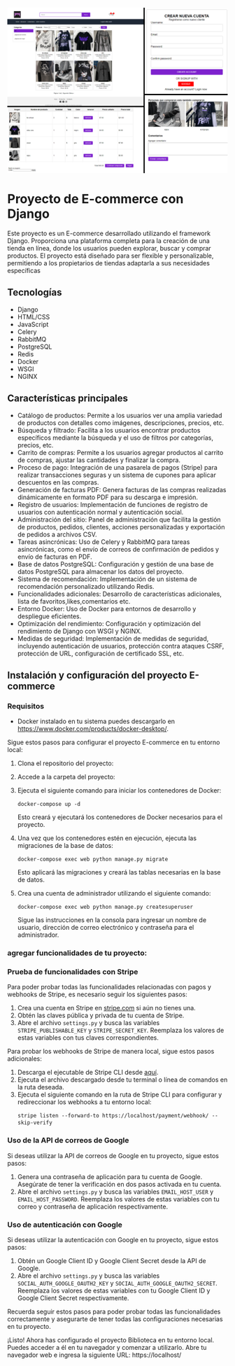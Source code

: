 ![ejemplo](https://github.com/chifu504/E-comerse-django/blob/master/ejemplo2.png)
# Proyecto de E-commerce con Django

Este proyecto es un E-commerce desarrollado utilizando el framework Django. Proporciona una plataforma completa para la creación de una tienda en línea, donde los usuarios pueden explorar, buscar y comprar productos. El proyecto está diseñado para ser flexible y personalizable, permitiendo a los propietarios de tiendas adaptarla a sus necesidades específicas

## Tecnologías
- Django
- HTML/CSS
- JavaScript
- Celery
- RabbitMQ
- PostgreSQL
- Redis
- Docker
- WSGI
- NGINX
## Características principales

- Catálogo de productos: Permite a los usuarios ver una amplia variedad de productos con detalles como imágenes, descripciones, precios, etc.
- Búsqueda y filtrado: Facilita a los usuarios encontrar productos específicos mediante la búsqueda y el uso de filtros por categorías, precios, etc.
- Carrito de compras: Permite a los usuarios agregar productos al carrito de compras, ajustar las cantidades y finalizar la compra.
- Proceso de pago: Integración de una pasarela de pagos (Stripe) para realizar transacciones seguras y un sistema de cupones para aplicar descuentos en las compras.
- Generación de facturas PDF: Genera facturas de las compras realizadas dinámicamente en formato PDF para su descarga e impresión.
- Registro de usuarios: Implementación de funciones de registro de usuarios con autenticación normal y autenticación social.
- Administración del sitio: Panel de administración que facilita la gestión de productos, pedidos, clientes, acciones personalizadas y exportación de pedidos a archivos CSV.
- Tareas asincrónicas: Uso de Celery y RabbitMQ para tareas asincrónicas, como el envío de correos de confirmación de pedidos y envío de facturas en PDF.
- Base de datos PostgreSQL: Configuración y gestión de una base de datos PostgreSQL para almacenar los datos del proyecto.
- Sistema de recomendación: Implementación de un sistema de recomendación personalizado utilizando Redis.
- Funcionalidades adicionales: Desarrollo de características adicionales, lista de favoritos,likes,comentarios etc.
- Entorno Docker: Uso de Docker para entornos de desarrollo y despliegue eficientes.
- Optimización del rendimiento: Configuración y optimización del rendimiento de Django con WSGI y NGINX.
- Medidas de seguridad: Implementación de medidas de seguridad, incluyendo autenticación de usuarios, protección contra ataques CSRF, protección de URL, configuración de certificado SSL, etc.


## Instalación y configuración del proyecto E-commerce
### Requisitos

- Docker  instalado en tu sistema puedes descargarlo en https://www.docker.com/products/docker-desktop/.

Sigue estos pasos para configurar el proyecto E-commerce en tu entorno local:

1. Clona el repositorio del proyecto:

2. Accede a la carpeta del proyecto:

3. Ejecuta el siguiente comando para iniciar los contenedores de Docker:

   ```shell
   docker-compose up -d
   ```

   Esto creará y ejecutará los contenedores de Docker necesarios para el proyecto.

4. Una vez que los contenedores estén en ejecución, ejecuta las migraciones de la base de datos:

   ```shell
   docker-compose exec web python manage.py migrate
   ```

   Esto aplicará las migraciones y creará las tablas necesarias en la base de datos.

5. Crea una cuenta de administrador utilizando el siguiente comando:

   ```shell
   docker-compose exec web python manage.py createsuperuser
   ```

   Sigue las instrucciones en la consola para ingresar un nombre de usuario, dirección de correo electrónico y contraseña para el administrador.


### agregar funcionalidades de tu proyecto:

### Prueba de funcionalidades con Stripe
Para poder probar todas las funcionalidades relacionadas con pagos y webhooks de Stripe, es necesario seguir los siguientes pasos:

1. Crea una cuenta en Stripe en [stripe.com](https://stripe.com) si aún no tienes una.
2. Obtén las claves pública y privada de tu cuenta de Stripe.
3. Abre el archivo `settings.py` y busca las variables `STRIPE_PUBLISHABLE_KEY` y `STRIPE_SECRET_KEY`. Reemplaza los valores de estas variables con tus claves correspondientes.

Para probar los webhooks de Stripe de manera local, sigue estos pasos adicionales:

1. Descarga el ejecutable de Stripe CLI desde [aquí](https://github.com/stripe/stripe-cli/releases/tag/v1.14.7).
2. Ejecuta el archivo descargado desde tu terminal o línea de comandos en la ruta deseada.
3. Ejecuta el siguiente comando en la ruta de Stripe CLI para configurar y redireccionar los webhooks a tu entorno local:
   ```
   stripe listen --forward-to https://localhost/payment/webhook/ --skip-verify
   ```

### Uso de la API de correos de Google
Si deseas utilizar la API de correos de Google en tu proyecto, sigue estos pasos:

1. Genera una contraseña de aplicación para tu cuenta de Google. Asegúrate de tener la verificación en dos pasos activada en tu cuenta.
2. Abre el archivo `settings.py` y busca las variables `EMAIL_HOST_USER` y `EMAIL_HOST_PASSWORD`. Reemplaza los valores de estas variables con tu correo y contraseña de aplicación respectivamente.

### Uso de autenticación con Google
Si deseas utilizar la autenticación con Google en tu proyecto, sigue estos pasos:

1. Obtén un Google Client ID y Google Client Secret desde la API de Google.
2. Abre el archivo `settings.py` y busca las variables `SOCIAL_AUTH_GOOGLE_OAUTH2_KEY` y `SOCIAL_AUTH_GOOGLE_OAUTH2_SECRET`. Reemplaza los valores de estas variables con tu Google Client ID y Google Client Secret respectivamente.

Recuerda seguir estos pasos para poder probar todas las funcionalidades correctamente y asegurarte de tener todas las configuraciones necesarias en tu proyecto.



¡Listo! Ahora has configurado el proyecto Biblioteca en tu entorno local. Puedes acceder a él en tu navegador y comenzar a utilizarlo.
Abre tu navegador web e ingresa la siguiente URL: https://localhost/



